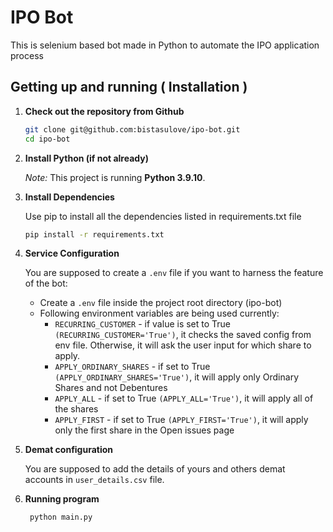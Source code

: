 # IPO Bot

This is selenium based bot made in Python to automate the IPO application process

## Getting up and running ( Installation )

1. **Check out the repository from Github**

   ```sh
   git clone git@github.com:bistasulove/ipo-bot.git
   cd ipo-bot
   ```

2. **Install Python (if not already)**

   _Note:_ This project is running **Python 3.9.10**. 

3. **Install Dependencies**

   Use pip to install all the dependencies listed in requirements.txt file

   ```sh
   pip install -r requirements.txt
   ```

4. **Service Configuration**

    You are supposed to create a `.env` file if you want to harness the feature of the bot:

    - Create a `.env` file inside the project root directory (ipo-bot)
    - Following environment variables are being used currently:
      - `RECURRING_CUSTOMER` - if value is set to True `(RECURRING_CUSTOMER='True')`, it checks the saved config from env file. Otherwise, it will ask the user input for which share to apply.
      - `APPLY_ORDINARY_SHARES` - if set to True `(APPLY_ORDINARY_SHARES='True')`, it will apply only Ordinary Shares and not Debentures
      - `APPLY_ALL` - if set to True `(APPLY_ALL='True')`, it will apply all of the shares
      - `APPLY_FIRST` - if set to True `(APPLY_FIRST='True')`, it will apply only the first share in the Open issues page

5. **Demat configuration**

    You are supposed to add the details of yours and others demat accounts in `user_details.csv` file.

6. **Running program**

    ```sh
     python main.py
     ```
